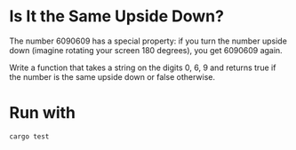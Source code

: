 # Is It the Same Upside Down?

The number 6090609 has a special property: if you turn the number upside down (imagine rotating your screen 180 degrees), you get 6090609 again.

Write a function that takes a string on the digits 0, 6, 9 and returns true if the number is the same upside down or false otherwise.

# Run with
`cargo test`
